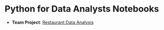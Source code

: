 # Python for Data Analysts Notebooks
- **Team Project**: [Restaurant Data Analysis](images/final_exam_banner.png)